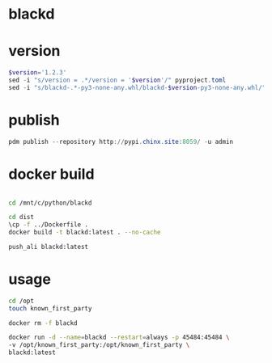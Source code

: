 # blackd

# version
```powershell
$version='1.2.3'
sed -i "s/version = .*/version = '$version'/" pyproject.toml
sed -i "s/blackd-.*-py3-none-any.whl/blackd-$version-py3-none-any.whl/" Dockerfile
```

# publish
```powershell
pdm publish --repository http://pypi.chinx.site:8059/ -u admin
```

# docker build
```bash

cd /mnt/c/python/blackd

cd dist
\cp -f ../Dockerfile .
docker build -t blackd:latest . --no-cache

push_ali blackd:latest
```


# usage
```bash
cd /opt
touch known_first_party

docker rm -f blackd

docker run -d --name=blackd --restart=always -p 45484:45484 \
-v /opt/known_first_party:/opt/known_first_party \
blackd:latest
```
